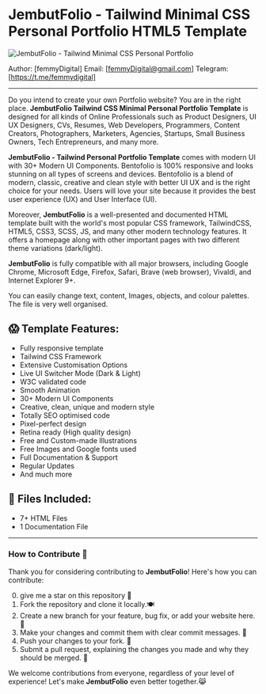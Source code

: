 # JembutFolio - Tailwind Minimal CSS Personal Portfolio HTML5 Template

![JembutFolio - Tailwind Minimal CSS Personal Portfolio](Screenshot.webp)

Author: [femmyDigital]
Email: [femmyDigital@gmail.com]
Telegram: [https://t.me/femmydigital]

---

Do you intend to create your own Portfolio website? You are in the right place. **JembutFolio Tailwind CSS Minimal Personal Portfolio Template** is designed for all kinds of Online Professionals such as Product Designers, UI UX Designers, CVs, Resumes, Web Developers, Programmers, Content Creators, Photographers, Marketers, Agencies, Startups, Small Business Owners, Tech Entrepreneurs, and many more.

**JembutFolio - Tailwind Personal Portfolio Template** comes with modern UI with 30+ Modern UI Components. Bentofolio is 100% responsive and looks stunning on all types of screens and devices. Bentofolio is a blend of modern, classic, creative and clean style with better UI UX and is the right choice for your needs. Users will love your site because it provides the best user experience (UX) and User Interface (UI).

Moreover, **JembutFolio** is a well-presented and documented HTML template built with the world's most popular CSS framework, TailwindCSS, HTML5, CSS3, SCSS, JS, and many other modern technology features. It offers a homepage along with other important pages with two different theme variations (dark/light).

**JembutFolio** is fully compatible with all major browsers, including Google Chrome, Microsoft Edge, Firefox, Safari, Brave (web browser), Vivaldi, and Internet Explorer 9+.

You can easily change text, content, Images, objects, and colour palettes. The file is very well organised.

## 😱 Template Features:

- Fully responsive template
- Tailwind CSS Framework
- Extensive Customisation Options
- Live UI Switcher Mode (Dark & Light)
- W3C validated code
- Smooth Animation
- 30+ Modern UI Components
- Creative, clean, unique and modern style
- Totally SEO optimised code
- Pixel-perfect design
- Retina ready (High quality design)
- Free and Custom-made Illustrations
- Free Images and Google fonts used
- Full Documentation & Support
- Regular Updates
- And much more

## 📂 Files Included:

- 7+ HTML Files
- 1 Documentation File

---

### How to Contribute 🚀

Thank you for considering contributing to **JembutFolio**! Here's how you can contribute:

0. give me a star on this repository 💫
1. Fork the repository and clone it locally.🍽️
2. Create a new branch for your feature, bug fix, or add your website here. 🌿
3. Make your changes and commit them with clear commit messages. 💌
4. Push your changes to your fork. 🫸
5. Submit a pull request, explaining the changes you made and why they should be merged. 💞

We welcome contributions from everyone, regardless of your level of experience! Let's make **JembutFolio** even better together.😹
